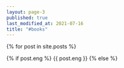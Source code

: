 ```yaml
---
layout: page-3
published: true
last_modified_at: 2021-07-16
title: "#books"
---
```


<div>
  {% for post in site.posts %}
    <p>
      
  {% if post.eng %}
    {{ post.eng }}
  {% else %}
    <div style='display: none;'/>
  {% endif %}

  <div class="link1">  
    <a href="{{ post.url }}">{{ post.title }}</a>
  </div>
      <p>{{ post.eng }}</p>
    </p>
  {% endfor %}
</div>
